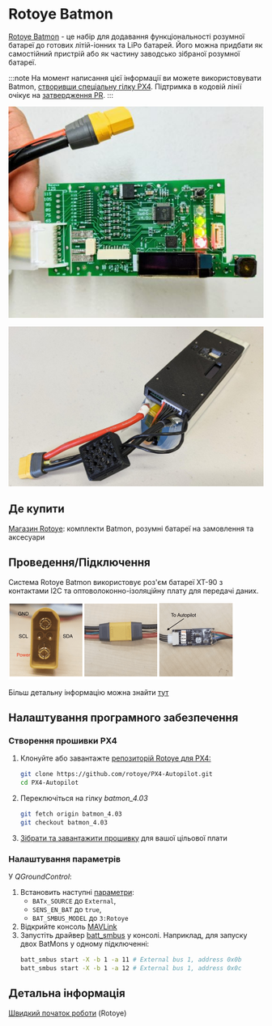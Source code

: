 # Rotoye Batmon

[Rotoye Batmon](https://rotoye.com/batmon/) - це набір для додавання функціональності розумної батареї до готових літій-іонних та LiPo батарей. Його можна придбати як самостійний пристрій або як частину заводсько зібраної розумної батареї.

:::note
На момент написання цієї інформації ви можете використовувати Batmon, [створивши спеціальну гілку PX4](#build-px4-firmware). Підтримка в кодовій лінії очікує на [затвердження PR](https://github.com/PX4/PX4-Autopilot/pull/16723).
:::


![Rotoye Batmon Board](../../assets/hardware/smart_batteries/rotoye_batmon/smart-battery-rotoye.jpg)

![Pre-assembled Rotoye smart battery](../../assets/hardware/smart_batteries/rotoye_batmon/smart-battery-rotoye-pack.jpg)


## Де купити

[Магазин Rotoye](https://rotoye.com/batmon/): комплекти Batmon, розумні батареї на замовлення та аксесуари


## Проведення/Підключення

Система Rotoye Batmon використовує роз'єм батареї XT-90 з контактами I2C та оптоволоконно-ізоляційну плату для передачі даних.

![Board connections](../../assets/hardware/smart_batteries/rotoye_batmon/smart-battery-rotoye-connection.png)

Більш детальну інформацію можна знайти [тут](https://github.com/rotoye/batmon_reader)


## Налаштування програмного забезпечення

### Створення прошивки PX4

1. Клонуйте або завантажте [репозиторій Rotoye для PX4:](https://github.com/rotoye/PX4-Autopilot/tree/batmon_4.03)
   ```sh
   git clone https://github.com/rotoye/PX4-Autopilot.git
   cd PX4-Autopilot
   ```
1. Переключіться на гілку *batmon_4.03*
   ```sh
   git fetch origin batmon_4.03
   git checkout batmon_4.03
   ```
1. [Зібрати та завантажити прошивку](../dev_setup/building_px4.md) для вашої цільової плати

### Налаштування параметрів

У *QGroundControl*:
1. Встановить наступні [параметри](../advanced_config/parameters.md):
   - `BATx_SOURCE` до `External`,
   - `SENS_EN_BAT` до `true`,
   - `BAT_SMBUS_MODEL` до `3:Rotoye`
1. Відкрийте консоль [MAVLink](https://docs.qgroundcontrol.com/master/en/analyze_view/mavlink_console.html)
1. Запустіть драйвер [batt_smbus](../modules/modules_driver.md) у консолі. Наприклад, для запуску двох BatMons у одному підключенні:
   ```sh 
   batt_smbus start -X -b 1 -a 11 # External bus 1, address 0x0b  
   batt_smbus start -X -b 1 -a 12 # External bus 1, address 0x0c
   ```

## Детальна інформація

[Швидкий початок роботи](https://rotoye.com/batmon-tutorial/) (Rotoye)
